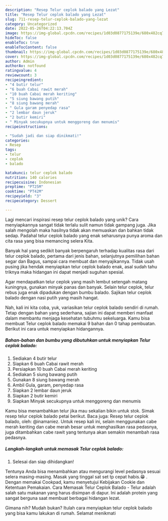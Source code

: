 ```yaml
---
description: "Resep Telur ceplok balado yang Lezat"
title: "Resep Telur ceplok balado yang Lezat"
slug: 711-resep-telur-ceplok-balado-yang-lezat
category: Uncategorized
date: 2022-05-26T04:22:13.704Z
image: https://img-global.cpcdn.com/recipes/1d03d0877175139e/680x482cq70/telur-ceplok-balado-foto-resep-utama.jpg
hideToc: false
enableToc: true
enableTocContent: false
thumbnail: https://img-global.cpcdn.com/recipes/1d03d0877175139e/680x482cq70/telur-ceplok-balado-foto-resep-utama.jpg
cover: https://img-global.cpcdn.com/recipes/1d03d0877175139e/680x482cq70/telur-ceplok-balado-foto-resep-utama.jpg
author: Admin
authorAv: notfound
ratingvalue: 4
reviewcount: 3
recipeingredient:
- "4 butir telur"
- "6 buah Cabai rawit merah"
- "10 buah Cabai merah keriting"
- "5 siung bawang putih"
- "8 siung bawang merah"
- " Gula garam penyedap rasa"
- "2 lembar daun jeruk"
- "2 butir kemiri"
- " Minyak secukupnya untuk menggoreng dan menumis"
recipeinstructions:

- "Sudah jadi dan siap dinikmati!"
categories:
- Resep
tags:
- telur
- ceplok
- balado

katakunci: telur ceplok balado 
nutrition: 140 calories
recipecuisine: Indonesian
preptime: "PT25M"
cooktime: "PT42M"
recipeyield: "3"
recipecategory: Dessert

---
```





Lagi mencari inspirasi resep telur ceplok balado yang unik? Cara menyiapkannya sangat tidak terlalu sulit namun tidak gampang juga. Jika salah mengolah maka hasilnya tidak akan memuaskan dan bahkan tidak sedap. Padahal telur ceplok balado yang enak seharusnya punya aroma dan cita rasa yang bisa memancing selera Kita.





Banyak hal yang sedikit banyak berpengaruh terhadap kualitas rasa dari telur ceplok balado, pertama dari jenis bahan, selanjutnya pemilihan bahan segar dan Bagus, sampai cara membuat dan menyajikannya. Tidak usah pusing jika hendak menyiapkan telur ceplok balado enak,      asal sudah tahu triknya maka hidangan ini dapat menjadi suguhan spesial.














Agar mendapatkan telur ceplok yang masih lembut setengah matang kuningnya, gunakan minyak panas dan banyak. Selain telur ceplok, telur rebus juga enak dipadukan dengan bumbu balado. Sajikan telur ceplok balado dengan nasi putih yang masih hangat.






Nah, kali ini kita coba, yuk, variasikan telur ceplok balado sendiri di rumah. Tetap dengan bahan yang sederhana, sajian ini dapat memberi manfaat dalam membantu menjaga kesehatan tubuhmu sekeluarga. Kamu bisa membuat Telur ceplok balado memakai 9 bahan dan 0 tahap pembuatan. Berikut ini cara untuk menyiapkan hidangannya.

<!--inarticleads1-->

##### Bahan-bahan dan bumbu yang dibutuhkan untuk menyiapkan Telur ceplok balado:

1. Sediakan 4 butir telur
1. Siapkan 6 buah Cabai rawit merah
1. Persiapkan 10 buah Cabai merah keriting
1. Sediakan 5 siung bawang putih
1. Gunakan 8 siung bawang merah
1. Ambil  Gula, garam, penyedap rasa
1. Siapkan 2 lembar daun jeruk
1. Siapkan 2 butir kemiri
1. Siapkan  Minyak secukupnya untuk menggoreng dan menumis


Kamu bisa menambahkan telur jika mau sekalian bikin untuk stok. Simak resep telur ceplok balado petai berikut. Baca juga: Resep telur ceplok balado, oleh: @inamaniez. Untuk resep kali ini, selain menggunakan cabe merah keriting dan cabe merah besar untuk menghasilkan rasa pedasnya, juga ditambahkan cabe rawit yang tentunya akan semakin menambah rasa pedasnya. 

<!--inarticleads2-->

##### Langkah-langkah untuk memasak Telur ceplok balado:


1. Selesai dan siap dihidangkan!

Tentunya Anda bisa menambahkan atau mengurangi level pedasnya sesuai selera masing-masing. Masak yang tinggal sat set tp cepat habis.😁 . Dengan memakai Cookpad, kamu menyetujui Kebijakan Cookie dan Ketentuan Pemakaian. Cara Memasak Telur Ceplok Balado - Telur adalah salah satu makanan yang harus disimpan di dapur. Ini adalah protein yang sangat berguna saat membuat berbagai hidangan lezat. 

Gimana nih? Mudah bukan? Itulah cara menyiapkan telur ceplok balado yang bisa kamu lakukan di rumah. Selamat menikmati
